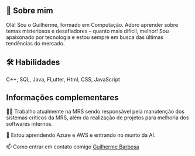 

## 🚀 Sobre mim
Olá! Sou o Guilherme, formado em Computação. Adoro aprender sobre temas misteriosos e desafiadores – quanto mais difícil, melhor! Sou apaixonado por tecnologia e estou sempre em busca das últimas tendências do mercado.




## 🛠 Habilidades
C++, SQL, Java, FLutter, Html, CSS, JavaScript


## Informações complementares
👩‍💻 Trabalho atualmente na MRS sendo responsável pela manutenção dos sistemas críticos da MRS, além da realização de projetos para melhoria dos softwares internos.

🧠 Estou aprendendo Azure e AWS e entrando no munto da AI. 

📫 Como entrar em contato comigo [Guilherme Barbosa](https://www.linkedin.com/in/guilherme-morais-barbosa-2a9469198/)





